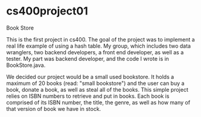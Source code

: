 # cs400project01
Book Store

This is the first project in cs400. The goal of the project was to implement a real life example of using a hash table. My group, which includes two data wranglers, two backend developers, a front end developer, as well as a tester. My part was backend developer, and the code I wrote is in BookStore.java.

We decided our project would be a small used bookstore. It holds a maximum of 20 books (read: "small bookstore") and the user can buy a book, donate a book, as well as steal all of the books. This simple project relies on ISBN numbers to retrieve and put in books. Each book is comprised of its ISBN number, the title, the genre, as well as how many of that version of book we have in stock. 
